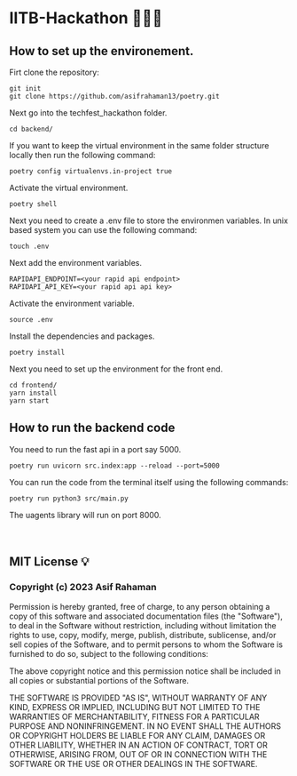 # IITB-Hackathon 🧑🏼‍💻

## How to set up the environement.

Firt clone the repository:

```
git init
git clone https://github.com/asifrahaman13/poetry.git
```

Next go into the techfest_hackathon folder.

```
cd backend/
```

If you want to keep the virtual environment in the same folder structure locally then run the following command:

```
poetry config virtualenvs.in-project true
```

Activate the virtual environment.

```
poetry shell
```

Next you need to create a .env file to store the environmen variables. In unix based system you can use the following command:

```
touch .env
```

Next add the environment variables.

```
RAPIDAPI_ENDPOINT=<your rapid api endpoint>
RAPIDAPI_API_KEY=<your rapid api api key>
```

Activate the environment variable. 

```
source .env
```

Install the dependencies and packages.

```
poetry install
```

Next you need to set up the environment for the front end.

```
cd frontend/
yarn install 
yarn start
```

## How to run the backend code

You need to run the fast api in a port say 5000.

```
poetry run uvicorn src.index:app --reload --port=5000
```

You can run the code from the terminal itself using the following commands:

```
poetry run python3 src/main.py
```

The uagents library will run on port 8000.
<br/>
<br/>
<br/>

## MIT License 💡

### Copyright (c) 2023 Asif Rahaman

Permission is hereby granted, free of charge, to any person obtaining a copy of this software and associated documentation files (the "Software"), to deal in the Software without restriction, including without limitation the rights to use, copy, modify, merge, publish, distribute, sublicense, and/or sell copies of the Software, and to permit persons to whom the Software is furnished to do so, subject to the following conditions:

The above copyright notice and this permission notice shall be included in all copies or substantial portions of the Software.

THE SOFTWARE IS PROVIDED "AS IS", WITHOUT WARRANTY OF ANY KIND, EXPRESS OR IMPLIED, INCLUDING BUT NOT LIMITED TO THE WARRANTIES OF MERCHANTABILITY, FITNESS FOR A PARTICULAR PURPOSE AND NONINFRINGEMENT. IN NO EVENT SHALL THE AUTHORS OR COPYRIGHT HOLDERS BE LIABLE FOR ANY CLAIM, DAMAGES OR OTHER LIABILITY, WHETHER IN AN ACTION OF CONTRACT, TORT OR OTHERWISE, ARISING FROM, OUT OF OR IN CONNECTION WITH THE SOFTWARE OR THE USE OR OTHER DEALINGS IN THE SOFTWARE.